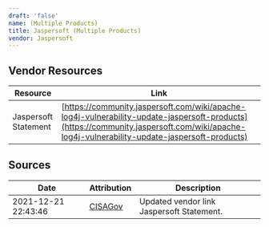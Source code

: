 ```yaml
---
draft: 'false'
name: (Multiple Products)
title: Jaspersoft (Multiple Products)
vendor: Jaspersoft
---
```


## Vendor Resources
| Resource | Link |
| --- | --- |
| Jaspersoft Statement | [https://community.jaspersoft.com/wiki/apache-log4j-vulnerability-update-jaspersoft-products](https://community.jaspersoft.com/wiki/apache-log4j-vulnerability-update-jaspersoft-products) |



## Sources
| Date | Attribution | Description |
| --- | --- | --- |
| 2021-12-21 22:43:46 | [CISAGov](https://raw.githubusercontent.com/cisagov/log4j-affected-db/develop/README.md) | Updated vendor link Jaspersoft Statement.  |
